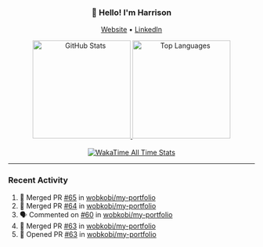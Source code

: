 <h3 align="center">👋 Hello! I'm Harrison</h3>

<p align="center">
  <a href="https://www.harrisonraynes.com/" target="_blank">Website</a> •
  <a href="https://www.linkedin.com/in/harrisonraynes/" target="_blank">LinkedIn</a>

<!-- Stats Cards -->
<div align="center">
  <!-- GitHub Stats Card -->
  <a href="https://github.com/wobkobi" target="_blank">
    <img height="200" src="https://github-readme-stats-wobkobis-projects.vercel.app/api?username=wobkobi&show_icons=true&theme=monokai-pro-spectrum" alt="GitHub Stats" />
  </a>
  <!-- Top Languages Card -->
  <a href="https://github.com/wobkobi" target="_blank">
    <img height="200" src="https://github-readme-stats-wobkobis-projects.vercel.app/api/top-langs/?username=wobkobi&layout=compact&langs_count=10&theme=monokai-pro-spectrum" alt="Top Languages" />
  </a>
  <br><br>
  <!-- WakaTime All Time Stats Card -->
  <a href="https://github.com/wobkobi" target="_blank">
    <img src="https://github-readme-stats-wobkobis-projects.vercel.app/api/wakatime?username=wobkobi&layout=compact&show_icons=true&custom_title=All%20Time%20Stats%20(WakaTime)&theme=monokai-pro-spectrum&hide=Other&langs_count=24" alt="WakaTime All Time Stats" />
  </a>
</div>

<hr />

### Recent Activity

<!--START_SECTION:activity-->
1. 🎉 Merged PR [#65](https://github.com/wobkobi/my-portfolio/pull/65) in [wobkobi/my-portfolio](https://github.com/wobkobi/my-portfolio)
2. 🎉 Merged PR [#64](https://github.com/wobkobi/my-portfolio/pull/64) in [wobkobi/my-portfolio](https://github.com/wobkobi/my-portfolio)
3. 🗣 Commented on [#60](https://github.com/wobkobi/my-portfolio/pull/60#issuecomment-2727758588) in [wobkobi/my-portfolio](https://github.com/wobkobi/my-portfolio)
4. 🎉 Merged PR [#63](https://github.com/wobkobi/my-portfolio/pull/63) in [wobkobi/my-portfolio](https://github.com/wobkobi/my-portfolio)
5. 💪 Opened PR [#63](https://github.com/wobkobi/my-portfolio/pull/63) in [wobkobi/my-portfolio](https://github.com/wobkobi/my-portfolio)
<!--END_SECTION:activity-->
